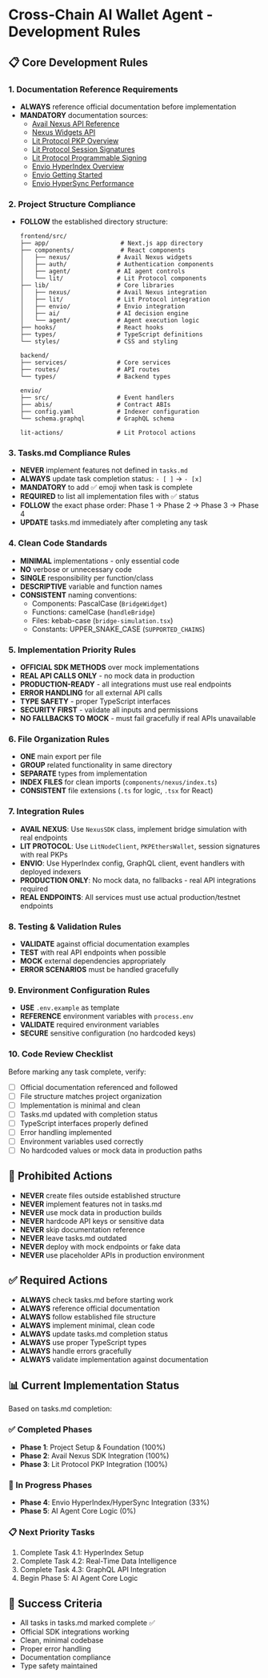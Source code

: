 # Cross-Chain AI Wallet Agent - Development Rules

## 📋 Core Development Rules

### 1. Documentation Reference Requirements
- **ALWAYS** reference official documentation before implementation
- **MANDATORY** documentation sources:
  - [Avail Nexus API Reference](https://docs.availproject.org/nexus/avail-nexus-sdk/nexus-core/api-reference)
  - [Nexus Widgets API](https://docs.availproject.org/nexus/avail-nexus-sdk/examples/nexus-widgets/api-reference)
  - [Lit Protocol PKP Overview](https://developer.litprotocol.com/user-wallets/pkps/overview)
  - [Lit Protocol Session Signatures](https://developer.litprotocol.com/sdk/authentication/session-sigs/intro)
  - [Lit Protocol Programmable Signing](https://developer.litprotocol.com/learninglab/intro-to-lit/prog-signing)
  - [Envio HyperIndex Overview](https://docs.envio.dev/docs/HyperIndex/overview)
  - [Envio Getting Started](https://docs.envio.dev/docs/HyperIndex/getting-started)
  - [Envio HyperSync Performance](https://docs.envio.dev/docs/HyperIndex/hypersync)

### 2. Project Structure Compliance
- **FOLLOW** the established directory structure:
  ```
  frontend/src/
  ├── app/                    # Next.js app directory
  ├── components/             # React components
  │   ├── nexus/             # Avail Nexus widgets
  │   ├── auth/              # Authentication components
  │   ├── agent/             # AI agent controls
  │   └── lit/               # Lit Protocol components
  ├── lib/                   # Core libraries
  │   ├── nexus/             # Avail Nexus integration
  │   ├── lit/               # Lit Protocol integration
  │   ├── envio/             # Envio integration
  │   ├── ai/                # AI decision engine
  │   └── agent/             # Agent execution logic
  ├── hooks/                 # React hooks
  ├── types/                 # TypeScript definitions
  └── styles/                # CSS and styling
  
  backend/
  ├── services/              # Core services
  ├── routes/                # API routes
  └── types/                 # Backend types
  
  envio/
  ├── src/                   # Event handlers
  ├── abis/                  # Contract ABIs
  ├── config.yaml            # Indexer configuration
  └── schema.graphql         # GraphQL schema
  
  lit-actions/               # Lit Protocol actions
  ```

### 3. Tasks.md Compliance Rules
- **NEVER** implement features not defined in `tasks.md`
- **ALWAYS** update task completion status: `- [ ]` → `- [x]`
- **MANDATORY** to add ✅ emoji when task is complete
- **REQUIRED** to list all implementation files with ✅ status
- **FOLLOW** the exact phase order: Phase 1 → Phase 2 → Phase 3 → Phase 4
- **UPDATE** tasks.md immediately after completing any task

### 4. Clean Code Standards
- **MINIMAL** implementations - only essential code
- **NO** verbose or unnecessary code
- **SINGLE** responsibility per function/class
- **DESCRIPTIVE** variable and function names
- **CONSISTENT** naming conventions:
  - Components: PascalCase (`BridgeWidget`)
  - Functions: camelCase (`handleBridge`)
  - Files: kebab-case (`bridge-simulation.tsx`)
  - Constants: UPPER_SNAKE_CASE (`SUPPORTED_CHAINS`)

### 5. Implementation Priority Rules
- **OFFICIAL SDK METHODS** over mock implementations
- **REAL API CALLS ONLY** - no mock data in production
- **PRODUCTION-READY** - all integrations must use real endpoints
- **ERROR HANDLING** for all external API calls
- **TYPE SAFETY** - proper TypeScript interfaces
- **SECURITY FIRST** - validate all inputs and permissions
- **NO FALLBACKS TO MOCK** - must fail gracefully if real APIs unavailable

### 6. File Organization Rules
- **ONE** main export per file
- **GROUP** related functionality in same directory
- **SEPARATE** types from implementation
- **INDEX FILES** for clean imports (`components/nexus/index.ts`)
- **CONSISTENT** file extensions (`.ts` for logic, `.tsx` for React)

### 7. Integration Rules
- **AVAIL NEXUS**: Use `NexusSDK` class, implement bridge simulation with real endpoints
- **LIT PROTOCOL**: Use `LitNodeClient`, `PKPEthersWallet`, session signatures with real PKPs
- **ENVIO**: Use HyperIndex config, GraphQL client, event handlers with deployed indexers
- **PRODUCTION ONLY**: No mock data, no fallbacks - real API integrations required
- **REAL ENDPOINTS**: All services must use actual production/testnet endpoints

### 8. Testing & Validation Rules
- **VALIDATE** against official documentation examples
- **TEST** with real API endpoints when possible
- **MOCK** external dependencies appropriately
- **ERROR SCENARIOS** must be handled gracefully

### 9. Environment Configuration Rules
- **USE** `.env.example` as template
- **REFERENCE** environment variables with `process.env`
- **VALIDATE** required environment variables
- **SECURE** sensitive configuration (no hardcoded keys)

### 10. Code Review Checklist
Before marking any task complete, verify:
- [ ] Official documentation referenced and followed
- [ ] File structure matches project organization
- [ ] Implementation is minimal and clean
- [ ] Tasks.md updated with completion status
- [ ] TypeScript interfaces properly defined
- [ ] Error handling implemented
- [ ] Environment variables used correctly
- [ ] No hardcoded values or mock data in production paths

## 🚫 Prohibited Actions
- **NEVER** create files outside established structure
- **NEVER** implement features not in tasks.md
- **NEVER** use mock data in production builds
- **NEVER** hardcode API keys or sensitive data
- **NEVER** skip documentation reference
- **NEVER** leave tasks.md outdated
- **NEVER** deploy with mock endpoints or fake data
- **NEVER** use placeholder APIs in production environment

## ✅ Required Actions
- **ALWAYS** check tasks.md before starting work
- **ALWAYS** reference official documentation
- **ALWAYS** follow established file structure
- **ALWAYS** implement minimal, clean code
- **ALWAYS** update tasks.md completion status
- **ALWAYS** use proper TypeScript types
- **ALWAYS** handle errors gracefully
- **ALWAYS** validate implementation against documentation

## 📊 Current Implementation Status
Based on tasks.md completion:

### ✅ Completed Phases
- **Phase 1**: Project Setup & Foundation (100%)
- **Phase 2**: Avail Nexus SDK Integration (100%)
- **Phase 3**: Lit Protocol PKP Integration (100%)

### 🔄 In Progress Phases
- **Phase 4**: Envio HyperIndex/HyperSync Integration (33%)
- **Phase 5**: AI Agent Core Logic (0%)

### 📋 Next Priority Tasks
1. Complete Task 4.1: HyperIndex Setup
2. Complete Task 4.2: Real-Time Data Intelligence  
3. Complete Task 4.3: GraphQL API Integration
4. Begin Phase 5: AI Agent Core Logic

## 🎯 Success Criteria
- All tasks in tasks.md marked complete ✅
- Official SDK integrations working
- Clean, minimal codebase
- Proper error handling
- Documentation compliance
- Type safety maintained